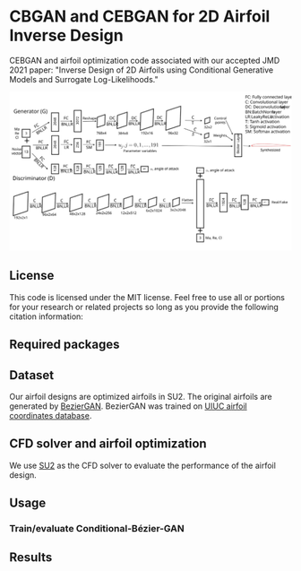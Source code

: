 # CBGAN and CEBGAN for 2D Airfoil Inverse Design
CEBGAN and airfoil optimization code associated with our accepted JMD 2021 paper: "Inverse Design of 2D Airfoils using Conditional Generative Models and Surrogate Log-Likelihoods."

![Alt text](/cbgan_architecture.svg)
<!-- ![Alt text](/architecture2.svg) -->

## License
This code is licensed under the MIT license. Feel free to use all or portions for your research or related projects so long as you provide the following citation information:

<!-- Wei Chen, Kevin Chiu, and Mark Fuge. "Airfoil Design Parameterization and Optimization using Bézier Generative Adversarial Networks." AIAA Journal (2020) Accepted.

    @article{chen2020airfoil,
	  title={Airfoil Design Parameterization and Optimization using Bézier Generative Adversarial Networks},
	  author={Chen, Wei and Chiu, Kevin and Fuge, Mark},
	  journal={AIAA Journal},
	  volume={},
	  number={},
	  pages={},
	  year={2020},
	  publisher={American Institute of Aeronautics and Astronautics}
        } -->

## Required packages

<!-- - tensorflow<2.0.0
- pyDOE
- sklearn
- numpy
- matplotlib
- autograd -->

## Dataset

Our airfoil designs are optimized airfoils in SU2. The original airfoils are generated by [BezierGAN](https://github.com/IDEALLab/airfoil-opt-gan-aiaa2019). BezierGAN was trained on [UIUC airfoil coordinates database](http://m-selig.ae.illinois.edu/ads/coord_database.html).

[//]: <The raw data contains variable number of points along airfoil curves. We created the training data by applying [B-spline interpolation](https://github.com/IDEALLab/airfoil-interpolation) on these designs and removed outlier designs.>

## CFD solver and airfoil optimization

We use [SU2](https://su2code.github.io/) as the CFD solver to evaluate the performance of the airfoil design.

## Usage

### Train/evaluate Conditional-Bézier-GAN

<!-- Go to Conditional-Bézier-GAN's directory:

```bash
cd conditional-bezier-gan
```

Train a Bézier-GAN or evaluate a trained Bézier-GAN:

```bash
python train_gan.py
```

positional arguments:
    
```
mode	train or evaluate
noise	noise dimension
```

optional arguments:

```
-h, --help            	show this help message and exit
--model_id		model ID
--save_interval 	number of intervals for saving the trained model and plotting results
```

The trained model and synthesized shape plots will be saved under directory `conditional-bezier-gan/trained_gan/<latent>_<noise>/<model_id>`, where `<latent>`, `<noise>`, and `<model_id>` are latent dimension, noise dimension, and model ID specified in the above arguments. -->

## Results

<!-- Airfoil samples of training data:

<img src=samples_aoa.svg width="640">

Randomly generated airfoils:

<img src=synthesized_noise.svg width="640"> -->




